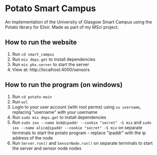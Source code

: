 # Potato Smart Campus

An implementation of the University of Glasgow Smart Campus using the Potato library for Elixir.
Made as part of my MSci project.

## How to run the website

1. Run `cd smart_campus`
2. Run `mix deps.get` to install dependencies
3. Run `mix phx.server` to start the server
4. View at: http://localhost:4000/sensors

## How to run the program (on windows)

1. Run `cd potato-main`
2. Run `wsl`
3. Login to your user account (with root perms) using `su username`, replacing "username" with your username
4. Run `sudo mix deps.get` to install dependencies
5. Run `sudo iex --name bob@ipaddr --cookie "secret" -S mix` and `sudo iex --name alice@ipaddr --cookie "secret" -S mix` on separate terminals to start the potato program - replace "ipaddr" with the ip address of the node
6. Run `Server.run()` and `SensorNode.run()` on separate terminals to start the server and sensor node nodes
